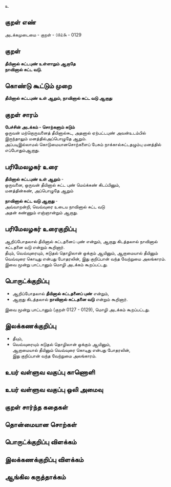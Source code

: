 உ

## குறள் எண் 

அடக்கமுடைமை - குறள் - ௦௧௨௯ - 0129  

## குறள் 

**தீயினால் சுட்டபுண் உள்ளாறும் ஆறாதே  
நாவினால் சுட்ட வடு.** 

## கொண்டு கூட்டும் முறை

**தீயினால் சுட்டபுண் உள் ஆறும், நாவினால் சுட்ட வடு ஆறாது**   

## குறள் சாரம் 

**பேச்சின் அடக்கம் - சொற்களும் சுடும்**  
ஒருவன் மற்றொருவனைத் தீயினால்சுட, அதனால் ஏற்பட்டபுண் அவன்உடம்பில் இருந்தாலும் மனத்தில்அப்பொழுதே ஆறும்.  
அப்படிஇல்லாமல் கொடுமையானசொற்களைப் பேசும் நாக்கால்சுட்டதழும்பு மனத்தில் எப்போதும்ஆறாது.   

## பரிமேலழகர் உரை

**தீயினால் சுட்டபுண் உள் ஆறும்** -  
ஒருவனை, ஒருவன் தீயினால் சுட்ட புண் மெய்க்கண் கிடப்பினும்,  
மனத்தின்கண், அப்பொழுதே ஆறும்  

**நாவினால் சுட்ட வடு ஆறாது** -  
அவ்வாறன்றி, வெவ்வுரை உடைய நாவினால் சுட்ட வடு  
அதன் கண்ணும் எஞ்ஞான்றும் ஆறாது.  

## பரிமேலழகர் உரைகுறிப்பு   

ஆறிப்போதலால் தீயினால் சுட்டதனைப் புண் என்றும், ஆறாது கிடத்தலால் நாவினால் சுட்டதனை வடு என்றும் கூறினார்.  
தீயும், வெவ்வுரையும், சுடுதல் தொழிலான் ஒக்கும் ஆயினும், ஆறாமையால் தீயினும் வெவ்வுரை கொடிது என்பது போதரலின், இது குறிப்பான் வந்த வேற்றுமை அலங்காரம்.  
இவை மூன்று பாட்டானும் மொழி அடக்கம் கூறப்பட்டது.  

## பொருட்க்குறிப்பு 

* ஆறிப்போதலால் **தீயினால் சுட்டதனைப் புண்** என்றும்,  
* ஆறாது கிடத்தலால் **நாவினால் சுட்டதனை வடு** என்றும் கூறினார்.  

இவை மூன்று பாட்டானும் (குறள் 0127 - 0129), மொழி அடக்கம் கூறப்பட்டது.  

## இலக்கணக்குறிப்பு  

* தீயும்,  
* வெவ்வுரையும் சுடுதல் தொழிலான் ஒக்கும் ஆயினும்,  
ஆறாமையால் தீயினும் வெவ்வுரை கொடிது என்பது போதரலின்,  
இது குறிப்பான் வந்த வேற்றுமை அலங்காரம்.  

## உயர் வள்ளுவ வகுப்பு காணொளி


## உயர் வள்ளுவ வகுப்பு ஒலி அமைவு 

 
## குறள் சார்ந்த கதைகள் 


## தொன்மையான சொற்கள்


## பொருட்க்குறிப்பு விளக்கம்


## இலக்கணக்குறிப்பு விளக்கம்


## ஆங்கில கருத்தாக்கம் 


